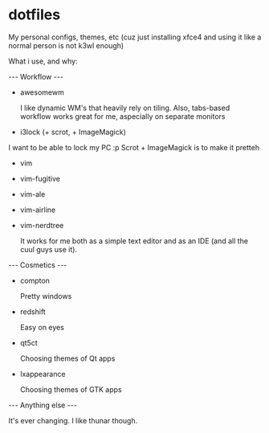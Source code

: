 # dotfiles
My personal configs, themes, etc (cuz just installing xfce4 and using it like a normal person is not k3wl enough)

What i use, and why:

--- Workflow ---

* awesomewm

    I like dynamic WM's that heavily rely on tiling. Also, tabs-based workflow works great for me, aspecially on separate monitors

* i3lock (+ scrot, + ImageMagick)

I want to be able to lock my PC :p
    Scrot + ImageMagick is to make it pretteh

* vim
* vim-fugitive
* vim-ale
* vim-airline
* vim-nerdtree

    It works for me both as a simple text editor and as an IDE (and all the cuul guys use it).

--- Cosmetics ---

* compton

    Pretty windows

* redshift

    Easy on eyes

* qt5ct

    Choosing themes of Qt apps

* lxappearance

    Choosing themes of GTK apps

--- Anything else ---

It's ever changing. I like thunar though.
